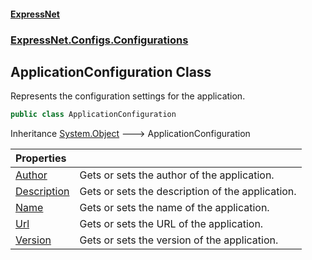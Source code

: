 #### [ExpressNet](ExpressNet.md 'ExpressNet')
### [ExpressNet.Configs.Configurations](ExpressNet.Configs.Configurations.md 'ExpressNet.Configs.Configurations')

## ApplicationConfiguration Class

Represents the configuration settings for the application.

```csharp
public class ApplicationConfiguration
```

Inheritance [System.Object](https://docs.microsoft.com/en-us/dotnet/api/System.Object 'System.Object') &#129106; ApplicationConfiguration

| Properties | |
| :--- | :--- |
| [Author](ExpressNet.Configs.Configurations.ApplicationConfiguration.Author.md 'ExpressNet.Configs.Configurations.ApplicationConfiguration.Author') | Gets or sets the author of the application. |
| [Description](ExpressNet.Configs.Configurations.ApplicationConfiguration.Description.md 'ExpressNet.Configs.Configurations.ApplicationConfiguration.Description') | Gets or sets the description of the application. |
| [Name](ExpressNet.Configs.Configurations.ApplicationConfiguration.Name.md 'ExpressNet.Configs.Configurations.ApplicationConfiguration.Name') | Gets or sets the name of the application. |
| [Url](ExpressNet.Configs.Configurations.ApplicationConfiguration.Url.md 'ExpressNet.Configs.Configurations.ApplicationConfiguration.Url') | Gets or sets the URL of the application. |
| [Version](ExpressNet.Configs.Configurations.ApplicationConfiguration.Version.md 'ExpressNet.Configs.Configurations.ApplicationConfiguration.Version') | Gets or sets the version of the application. |
